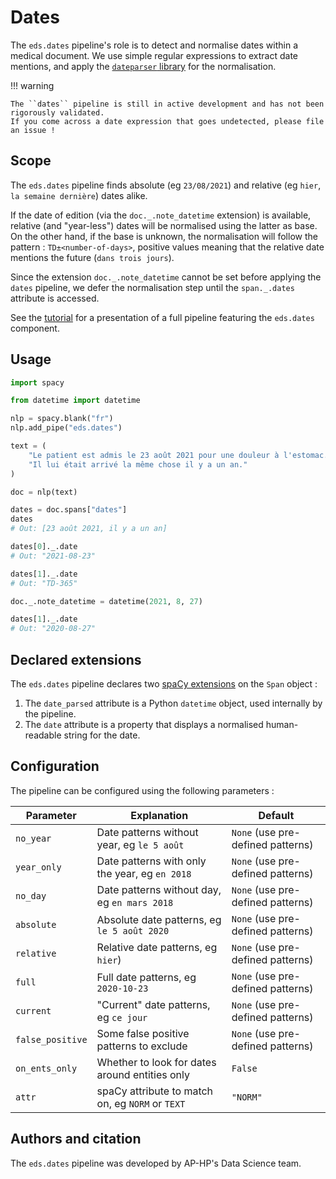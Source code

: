 # Dates

The `eds.dates` pipeline's role is to detect and normalise dates within a medical document.
We use simple regular expressions to extract date mentions, and apply the [`dateparser` library](https://dateparser.readthedocs.io/en/latest/index.html)
for the normalisation.

!!! warning

    The ``dates`` pipeline is still in active development and has not been rigorously validated.
    If you come across a date expression that goes undetected, please file an issue !

## Scope

The `eds.dates` pipeline finds absolute (eg `23/08/2021`) and relative (eg `hier`, `la semaine dernière`) dates alike.

If the date of edition (via the `doc._.note_datetime` extension) is available, relative (and "year-less") dates will be normalised
using the latter as base. On the other hand, if the base is unknown, the normalisation will follow the pattern :
`TD±<number-of-days>`, positive values meaning that the relative date mentions the future (`dans trois jours`).

Since the extension `doc._.note_datetime` cannot be set before applying the `dates` pipeline, we defer the normalisation step until the `span._.dates` attribute is accessed.

See the [tutorial](../../home/tutorials/detecting-dates.md) for a presentation of a full pipeline featuring the `eds.dates` component.

## Usage

```python
import spacy

from datetime import datetime

nlp = spacy.blank("fr")
nlp.add_pipe("eds.dates")

text = (
    "Le patient est admis le 23 août 2021 pour une douleur à l'estomac. "
    "Il lui était arrivé la même chose il y a un an."
)

doc = nlp(text)

dates = doc.spans["dates"]
dates
# Out: [23 août 2021, il y a un an]

dates[0]._.date
# Out: "2021-08-23"

dates[1]._.date
# Out: "TD-365"

doc._.note_datetime = datetime(2021, 8, 27)

dates[1]._.date
# Out: "2020-08-27"
```

## Declared extensions

The `eds.dates` pipeline declares two [spaCy extensions](https://spacy.io/usage/processing-pipelines#custom-components-attributes) on the `Span` object :

1. The `date_parsed` attribute is a Python `datetime` object, used internally by the pipeline.
2. The `date` attribute is a property that displays a normalised human-readable string for the date.

## Configuration

The pipeline can be configured using the following parameters :

| Parameter        | Explanation                                      | Default                           |
| ---------------- | ------------------------------------------------ | --------------------------------- |
| `no_year`        | Date patterns without year, eg `le 5 août`       | `None` (use pre-defined patterns) |
| `year_only`      | Date patterns with only the year, eg `en 2018`   | `None` (use pre-defined patterns) |
| `no_day`         | Date patterns without day, eg `en mars 2018`     | `None` (use pre-defined patterns) |
| `absolute`       | Absolute date patterns, eg `le 5 août 2020`      | `None` (use pre-defined patterns) |
| `relative`       | Relative date patterns, eg `hier`)               | `None` (use pre-defined patterns) |
| `full`           | Full date patterns, eg `2020-10-23`              | `None` (use pre-defined patterns) |
| `current`        | "Current" date patterns, eg `ce jour`            | `None` (use pre-defined patterns) |
| `false_positive` | Some false positive patterns to exclude          | `None` (use pre-defined patterns) |
| `on_ents_only`   | Whether to look for dates around entities only   | `False`                           |
| `attr`           | spaCy attribute to match on, eg `NORM` or `TEXT` | `"NORM"`                          |

## Authors and citation

The `eds.dates` pipeline was developed by AP-HP's Data Science team.
